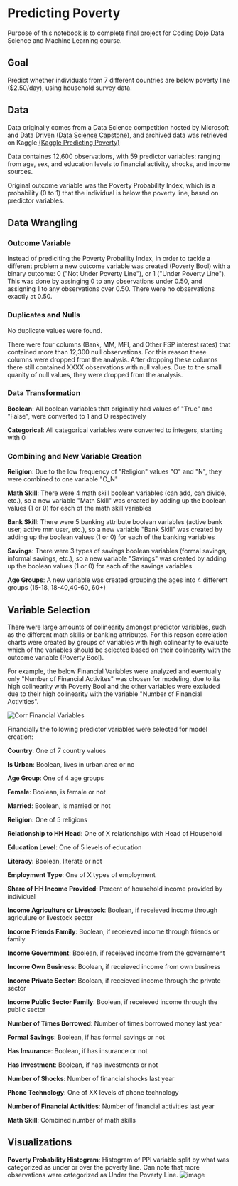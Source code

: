 # Predicting Poverty

Purpose of this notebook is to complete final project for Coding Dojo Data Science and Machine Learning course. 

## Goal
Predict whether individuals from 7 different countries are below poverty line ($2.50/day), using household survey data. 

## Data 
Data originally comes from a Data Science competition hosted by Microsoft and Data Driven [(Data Science Capstone)](datasciencecapstone.org), and archived data was retrieved on Kaggle [(Kaggle Predicting Poverty)](https://www.kaggle.com/datasets/johnnyyiu/predicting-poverty?select=train_values_wJZrCmI.csv)  

Data containes 12,600 observations, with 59 predictor variables: ranging from age, sex, and education levels to financial activity, shocks, and income sources. 

Original outcome variable was the Poverty Probability Index, which is a probability (0 to 1) that the individual is below the poverty line, based on predictor variables. 



## Data Wrangling

### Outcome Variable

Instead of prediciting the Poverty Probaility Index, in order to tackle a different problem a new outcome variable was created (Poverty Bool) with a binary outcome: 0 ("Not Under Poverty Line"), or 1 ("Under Poverty Line"). This was done by assinging 0 to any observations under 0.50, and assigning 1 to any observations over 0.50. There were no observations exactly at 0.50. 


### Duplicates and Nulls 

No duplicate values were found. 

There were four columns (Bank, MM, MFI, and Other FSP interest rates) that contained more than 12,300 null observations. For this reason these columns were dropped from the analysis. After dropping these columns there still contained XXXX observations with null values. Due to the small quanity of null values, they were dropped from the analysis. 


### Data Transformation 

**Boolean**: All boolean variables that originally had values of "True" and "False", were converted to 1 and O respectively 

**Categorical**: All categorical variables were converted to integers, starting with 0 


### Combining and New Variable Creation

**Religion**: Due to the low frequency of "Religion" values "O" and "N", they were combined to one variable "O_N" 

**Math Skill**: There were 4 math skill boolean variables (can add, can divide, etc.), so a new variable "Math Skill" was created by adding up the boolean values (1 or 0) for each of the math skill variables

**Bank Skill**: There were 5 banking attribute boolean variables (active bank user, active mm user, etc.), so a new variable "Bank Skill" was created by adding up the boolean values (1 or 0) for each of the banking variables

**Savings**: There were 3 types of savings boolean variables (formal savings, informal savings, etc.), so a new variable "Savings" was created by adding up the boolean values (1 or 0) for each of the savings variables

**Age Groups**: A new variable was created grouping the ages into 4 different groups (15-18, 18-40,40-60, 60+)



## Variable Selection 

There were large amounts of colinearity amongst predictor variables, such as the different math skills or banking attributes. For this reason correlation charts were created by groups of variables with high colinearity to evaluate which of the variables should be selected based on their colinearity with the outcome variable (Poverty Bool). 

For example, the below Financial Variables were analyzed and eventually only "Number of Financial Activites" was chosen for modeling, due to its high colinearity with Poverty Bool and the other variables were excluded due to their high colinearity with the variable "Number of Financial Activities". 

![Corr Financial Variables](https://user-images.githubusercontent.com/106602444/198092092-50cd2d1d-4707-4eae-8163-bd78671a9d0c.png)

Financially the following predictor variables were selected for model creation: 

**Country**: One of 7 country values

**Is Urban**: Boolean, lives in urban area or no

**Age Group**: One of 4 age groups

**Female**: Boolean, is female or not

**Married**: Boolean, is married or not

**Religion**: One of 5 religions

**Relationship to HH Head**: One of X relationships with Head of Household

**Education Level**: One of 5 levels of education 

**Literacy**: Boolean, literate or not 

**Employment Type**: One of X types of employment

**Share of HH Income Provided**: Percent of household income provided by individual

**Income Agriculture or Livestock**: Boolean, if receieved income through agriculure or livestock sector

**Income Friends Family**: Boolean, if receieved income through friends or family

**Income Government**: Boolean, if receieved income from the governement

**Income Own Business**: Boolean, if receieved income from own business

**Income Private Sector**: Boolean, if receieved income through the private sector

**Income Public Sector Family**: Boolean, if receieved income through the public sector

**Number of Times Borrowed**: Number of times borrowed money last year

**Formal Savings**: Boolean, if has formal savings or not

**Has Insurance**: Boolean, if has insurance or not

**Has Investment**: Boolean, if has investments or not

**Number of Shocks**: Number of financial shocks last year

**Phone Technology**: One of XX levels of phone technology 

**Number of Financial Activities**: Number of financial activities last year

**Math Skill**: Combined number of math skills 


## Visualizations 

**Poverty Probability Histogram**: Histogram of PPI variable split by what was categorized as under or over the poverty line. Can note that more observations were categorized as Under the Poverty Line. 
![image](https://user-images.githubusercontent.com/106602444/198095070-2bd65e2c-b8c8-4e29-b89e-fed82fc8f4f0.png)



